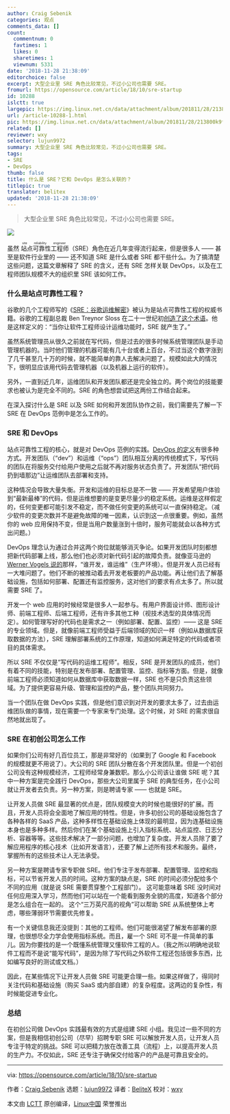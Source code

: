 ```yaml
---
author: Craig Sebenik
categories: 观点
comments_data: []
count:
  commentnum: 0
  favtimes: 1
  likes: 0
  sharetimes: 1
  viewnum: 5331
date: '2018-11-28 21:38:09'
editorchoice: false
excerpt: 大型企业里 SRE 角色比较常见，不过小公司也需要 SRE。
fromurl: https://opensource.com/article/18/10/sre-startup
id: 10288
islctt: true
largepic: https://img.linux.net.cn/data/attachment/album/201811/28/213800k9fd0ic4d9p64qdq.jpg
url: /article-10288-1.html
pic: https://img.linux.net.cn/data/attachment/album/201811/28/213800k9fd0ic4d9p64qdq.jpg.thumb.jpg
related: []
reviewer: wxy
selector: lujun9972
summary: 大型企业里 SRE 角色比较常见，不过小公司也需要 SRE。
tags:
- SRE
- DevOps
thumb: false
title: 什么是 SRE？它和 DevOps 是怎么关联的？
titlepic: true
translator: belitex
updated: '2018-11-28 21:38:09'
---
```



> 
> 大型企业里 SRE 角色比较常见，不过小公司也需要 SRE。
> 
> 
> 


![](/data/attachment/album/201811/28/213800k9fd0ic4d9p64qdq.jpg)


虽然<ruby> 站点可靠性工程师 <rt>  site reliability engineer </rt></ruby>（SRE）角色在近几年变得流行起来，但是很多人 —— 甚至是软件行业里的 —— 还不知道 SRE 是什么或者 SRE 都干些什么。为了搞清楚这些问题，这篇文章解释了 SRE 的含义，还有 SRE 怎样关联 DevOps，以及在工程师团队规模不大的组织里 SRE 该如何工作。


### 什么是站点可靠性工程？


谷歌的几个工程师写的《[SRE：谷歌运维解密](http://shop.oreilly.com/product/0636920041528.do)》被认为是站点可靠性工程的权威书籍。谷歌的工程副总裁 Ben Treynor Sloss 在二十一世纪初[创造了这个术语](https://landing.google.com/sre/interview/ben-treynor.html)。他是这样定义的：“当你让软件工程师设计运维功能时，SRE 就产生了。”


虽然系统管理员从很久之前就在写代码，但是过去的很多时候系统管理团队是手动管理机器的。当时他们管理的机器可能有几十台或者上百台，不过当这个数字涨到了几千甚至几十万的时候，就不能简单的靠人去解决问题了。规模如此大的情况下，很明显应该用代码去管理机器（以及机器上运行的软件）。


另外，一直到近几年，运维团队和开发团队都还是完全独立的。两个岗位的技能要求也被认为是完全不同的。SRE 的角色想尝试把这两份工作结合起来。


在深入探讨什么是 SRE 以及 SRE 如何和开发团队协作之前，我们需要先了解一下 SRE 在 DevOps 范例中是怎么工作的。


### SRE 和 DevOps


站点可靠性工程的核心，就是对 DevOps 范例的实践。[DevOps 的定义](https://opensource.com/resources/devops)有很多种方式。开发团队（“dev”）和运维（“ops”）团队相互分离的传统模式下，写代码的团队在将服务交付给用户使用之后就不再对服务状态负责了。开发团队“把代码扔到墙那边”让运维团队去部署和支持。


这种情况会导致大量失衡。开发和运维的目标总是不一致 —— 开发希望用户体验到“最新最棒”的代码，但是运维想要的是变更尽量少的稳定系统。运维是这样假定的，任何变更都可能引发不稳定，而不做任何变更的系统可以一直保持稳定。（减少软件的变更次数并不是避免故障的唯一因素，认识到这一点很重要。例如，虽然你的 web 应用保持不变，但是当用户数量涨到十倍时，服务可能就会以各种方式出问题。）


DevOps 理念认为通过合并这两个岗位就能够消灭争论。如果开发团队时刻都想把新代码部署上线，那么他们也必须对新代码引起的故障负责。就像亚马逊的 [Werner Vogels 说的](https://queue.acm.org/detail.cfm?id=1142065)那样，“谁开发，谁运维”（生产环境）。但是开发人员已经有一大堆问题了。他们不断的被推动着去开发老板要的产品功能。再让他们去了解基础设施，包括如何部署、配置还有监控服务，这对他们的要求有点太多了。所以就需要 SRE 了。


开发一个 web 应用的时候经常是很多人一起参与。有用户界面设计师、图形设计师、前端工程师、后端工程师，还有许多其他工种（视技术选型的具体情况而定）。如何管理写好的代码也是需求之一（例如部署、配置、监控）—— 这是 SRE 的专业领域。但是，就像前端工程师受益于后端领域的知识一样（例如从数据库获取数据的方法），SRE 理解部署系统的工作原理，知道如何满足特定的代码或者项目的具体需求。


所以 SRE 不仅仅是“写代码的运维工程师”。相反，SRE 是开发团队的成员，他们有着不同的技能，特别是在发布部署、配置管理、监控、指标等方面。但是，就像前端工程师必须知道如何从数据库中获取数据一样，SRE 也不是只负责这些领域。为了提供更容易升级、管理和监控的产品，整个团队共同努力。


当一个团队在做 DevOps 实践，但是他们意识到对开发的要求太多了，过去由运维团队做的事情，现在需要一个专家来专门处理。这个时候，对 SRE 的需求很自然地就出现了。


### SRE 在初创公司怎么工作


如果你们公司有好几百位员工，那是非常好的（如果到了 Google 和 Facebook 的规模就更不用说了）。大公司的 SRE 团队分散在各个开发团队里。但是一个初创公司没有这种规模经济，工程师经常身兼数职。那么小公司该让谁做 SRE 呢？其中一种方案是完全践行 DevOps，那些大公司里属于 SRE 的典型任务，在小公司就让开发者去负责。另一种方案，则是聘请专家 —— 也就是 SRE。


让开发人员做 SRE 最显著的优点是，团队规模变大的时候也能很好的扩展。而且，开发人员将会全面地了解应用的特性。但是，许多初创公司的基础设施包含了各种各样的 SaaS 产品，这种多样性在基础设施上体现的最明显，因为连基础设施本身也是多种多样。然后你们在某个基础设施上引入指标系统、站点监控、日志分析、容器等等。这些技术解决了一部分问题，也增加了复杂度。开发人员除了要了解应用程序的核心技术（比如开发语言），还要了解上述所有技术和服务。最终，掌握所有的这些技术让人无法承受。


另一种方案是聘请专家专职做 SRE。他们专注于发布部署、配置管理、监控和指标，可以节省开发人员的时间。这种方案的缺点是，SRE 的时间必须分配给多个不同的应用（就是说 SRE 需要贯穿整个工程部门）。 这可能意味着 SRE 没时间对任何应用深入学习，然而他们可以站在一个能看到服务全貌的高度，知道各个部分是怎么组合在一起的。 这个“三万英尺高的视角”可以帮助 SRE 从系统整体上考虑，哪些薄弱环节需要优先修复。


有一个关键信息我还没提到：其他的工程师。他们可能很渴望了解发布部署的原理，也很想尽全力学会使用指标系统。而且，雇一个 SRE 可不是一件简单的事儿。因为你要找的是一个既懂系统管理又懂软件工程的人。（我之所以明确地说软件工程而不是说“能写代码”，是因为除了写代码之外软件工程还包括很多东西，比如编写良好的测试或文档。）


因此，在某些情况下让开发人员做 SRE 可能更合理一些。如果这样做了，得同时关注代码和基础设施（购买 SaaS 或内部自建）的复杂程度。这两边的复杂性，有时候能促进专业化。


### 总结


在初创公司做 DevOps 实践最有效的方式是组建 SRE 小组。我见过一些不同的方案，但是我相信初创公司（尽早）招聘专职 SRE 可以解放开发人员，让开发人员专注于特定的挑战。SRE 可以把精力放在改善工具（流程）上，以提高开发人员的生产力。不仅如此，SRE 还专注于确保交付给客户的产品是可靠且安全的。




---


via: <https://opensource.com/article/18/10/sre-startup>


作者：[Craig Sebenik](https://opensource.com/users/craig5) 选题：[lujun9972](https://github.com/lujun9972) 译者：[BeliteX](https://github.com/belitex) 校对：[wxy](https://github.com/wxy)


本文由 [LCTT](https://github.com/LCTT/TranslateProject) 原创编译，[Linux中国](https://linux.cn/) 荣誉推出